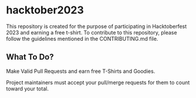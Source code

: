 # hacktober2023

This repository is created for the purpose of participating in Hacktoberfest 2023 and earning a free t-shirt. To contribute to this repository, please follow the guidelines mentioned in the CONTRIBUTING.md file.

## What To Do?

Make Valid Pull Requests and earn free T-Shirts and Goodies.

Project maintainers must accept your pull/merge requests for them to count toward your total.